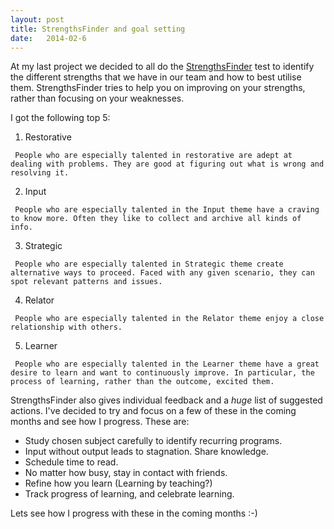 ```yaml
---
layout: post
title: StrengthsFinder and goal setting
date:   2014-02-6
---
```


At my last project we decided to all do the [StrengthsFinder](http://www.strengthsfinder.com "StrengthsFinder") test to identify the different strengths that we have in our team and how to best utilise them. StrengthsFinder tries to help you on improving on your strengths, rather than focusing on your weaknesses.

I got the following top 5:

1.    Restorative

     People who are especially talented in restorative are adept at dealing with problems. They are good at figuring out what is wrong and resolving it.

2.    Input

     People who are especially talented in the Input theme have a craving to know more. Often they like to collect and archive all kinds of info.

3.    Strategic

     People who are especially talented in Strategic theme create alternative ways to proceed. Faced with any given scenario, they can spot relevant patterns and issues.

4.    Relator

     People who are especially talented in the Relator theme enjoy a close relationship with others.

5.    Learner

     People who are especially talented in the Learner theme have a great desire to learn and want to continuously improve. In particular, the process of learning, rather than the outcome, excited them.

StrengthsFinder also gives individual feedback and a *huge* list of suggested actions. I've decided to try and focus on a few of these in the coming months and see how I progress. These are:

*    Study chosen subject carefully to identify recurring programs.
*    Input without output leads to stagnation. Share knowledge.
*    Schedule time to read.
*    No matter how busy, stay in contact with friends.
*    Refine how you learn (Learning by teaching?)
*    Track progress of learning, and celebrate learning.

Lets see how I progress with these in the coming months :-)